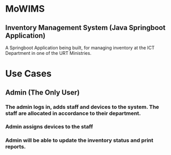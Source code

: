 # MoWIMS
## Inventory Management System (Java Springboot Application)
A Springboot Application being built, for managing inventory at the ICT Department in one of the URT Ministries.
# Use Cases
## Admin (The Only User)
### The admin logs in, adds staff and devices to the system. The staff are allocated in accordance to their department.
### Admin assigns devices to the staff
### Admin will be able to update the inventory status and print reports.
